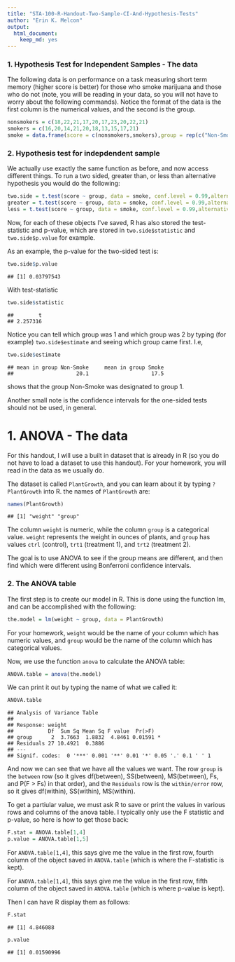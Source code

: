 ```yaml
---
title: "STA-100-R-Handout-Two-Sample-CI-And-Hypothesis-Tests"
author: "Erin K. Melcon"
output: 
  html_document: 
    keep_md: yes
---
```


### 1. Hypothesis Test for Independent Samples - The data

The following data is on performance on a task measuring short term memory (higher score is better) for those who smoke marijuana and those who do not (note, you will be reading in your data, so you will not have to worry about the following commands).  Notice the format of the data is the first column is the numerical values, and the second is the group.

```r
nonsmokers = c(18,22,21,17,20,17,23,20,22,21)
smokers = c(16,20,14,21,20,18,13,15,17,21)
smoke = data.frame(score = c(nonsmokers,smokers),group = rep(c("Non-Smoke","Smoke"),times = c(length(nonsmokers),length(smokers))) )
```

### 2. Hypothesis test for indepdendent sample
We actually use exactly the same function as before, and now access different things.  To run a two sided, greater than, or less than alternative hypothesis you would do the following:

```r
two.side = t.test(score ~ group, data = smoke, conf.level = 0.99,alternative = "two.sided")
greater = t.test(score ~ group, data = smoke, conf.level = 0.99,alternative = "greater")
less = t.test(score ~ group, data = smoke, conf.level = 0.99,alternative = "less")
```

Now, for each of these objects I've saved, R has also stored the test-statistic and p-value, which are stored in `two.side$statistic` and `two.side$p.value` for example.  

As an example, the p-value for the two-sided test is:

```r
two.side$p.value
```

```
## [1] 0.03797543
```
With test-statistic

```r
two.side$statistic
```

```
##        t 
## 2.257316
```

Notice you can tell which group was 1 and which group was 2 by typing (for example) `two.side$estimate` and seeing which group came first.  I.e,

```r
two.side$estimate
```

```
## mean in group Non-Smoke     mean in group Smoke 
##                    20.1                    17.5
```
shows that the group Non-Smoke was designated to group 1.

Another small note is the confidence intervals for the one-sided tests should not be used, in general.


# 1. ANOVA - The data

For this handout, I will use a built in dataset that is already in R (so you do not have to load a dataset to use this handout).  For your homework, you will read in the data as we usually do.

The dataset is called `PlantGrowth`, and you can learn about it by typing `?PlantGrowth` into R.  the names of `PlantGrowth` are:

```r
names(PlantGrowth)
```

```
## [1] "weight" "group"
```
The column `weight` is numeric, while the column `group` is a categorical value.  `weight` represents the weight in ounces of plants, and `group` has values `ctrl` (control), `trt1` (treatment 1), and `trt2` (treatment 2).

The goal is to use ANOVA to see if the group means are different, and then find which were different using Bonferroni confidence intervals.

### 2. The ANOVA table
The first step is to create our model in R.  This is done using the function lm, and can be accomplished with the following:

```r
the.model = lm(weight ~ group, data = PlantGrowth)
```
For your homework, `weight` would be the name of your column which has numeric values, and `group` would be the name of the column which has categorical values.

Now, we use the function `anova` to calculate the ANOVA table:

```r
ANOVA.table = anova(the.model)
```
We can print it out by typing the name of what we called it:


```r
ANOVA.table
```

```
## Analysis of Variance Table
## 
## Response: weight
##           Df  Sum Sq Mean Sq F value  Pr(>F)  
## group      2  3.7663  1.8832  4.8461 0.01591 *
## Residuals 27 10.4921  0.3886                  
## ---
## Signif. codes:  0 '***' 0.001 '**' 0.01 '*' 0.05 '.' 0.1 ' ' 1
```
And now we can see that we have all the values we want.  The row `group` is the `between` row (so it gives df(between), SS(between), MS(between), Fs, and P(F > Fs) in that order), and the `Residuals` row is the `within/error` row, so it gives df(within), SS(within), MS(within).  

To get a partiular value, we must ask R to save or print the values in various rows and columns of the anova table.  I typically only use the F statistic and p-value, so here is how to get those back:

```r
F.stat = ANOVA.table[1,4]
p.value = ANOVA.table[1,5]
```
For `ANOVA.table[1,4]`, this says give me the value in the first row, fourth column of the object saved in `ANOVA.table` (which is where the F-statistic is kept).  

For `ANOVA.table[1,4]`, this says give me the value in the first row, fifth column of the object saved in `ANOVA.table` (which is where p-value is kept).  

Then I can have R display them as follows:

```r
F.stat
```

```
## [1] 4.846088
```

```r
p.value
```

```
## [1] 0.01590996
```



